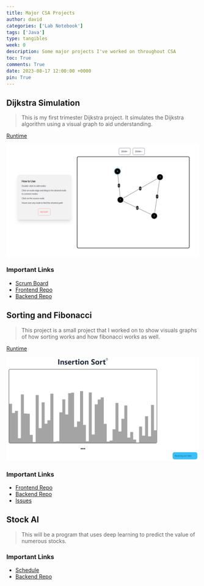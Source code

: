 ```yaml
---
title: Major CSA Projects
author: david
categories: ['Lab Notebook']
tags: ['Java']
type: tangibles
week: 0
description: Some major projects I've worked on throughout CSA
toc: True
comments: True
date: 2023-08-17 12:00:00 +0000
pin: True
---
```


## Dijkstra Simulation

> This is my first trimester Dijkstra project. It simulates the Dijkstra algorithm using a visual graph to aid understanding.

[Runtime](https://csa-tri-1.github.io/DADDiJkstra-frontend/pages/app)

![](/assets/img/post_images/dijkstra.png)

### Important Links

- [Scrum Board](https://github.com/orgs/CSA-Tri-1/projects/3)
- [Frontend Repo](https://github.com/CSA-Tri-1/DADDiJkstra-frontend)
- [Backend Repo](https://github.com/CSA-Tri-1/DADDJbackend)

## Sorting and Fibonacci

> This project is a small project that I worked on to show visuals graphs of how sorting works and how fibonacci works as well.

[Runtime](https://dea-frontend.vercel.app)

![](/assets/img/post_images/sorting.png)

### Important Links

- [Frontend Repo](https://github.com/CSA-Tri-2/DEA-frontend)
- [Backend Repo](https://github.com/CSA-Tri-2/DEA-project)
- [Issues](https://github.com/CSA-Tri-2/DEA-project/issues)

## Stock AI

> This will be a program that uses deep learning to predict the value of numerous stocks.

### Important Links

- [Schedule](https://github.com/orgs/CSA-AI/projects/1)
- [Backend Repo](https://github.com/CSA-AI/CSA_AI_Backend)
